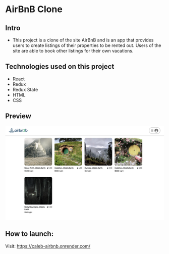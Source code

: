 # AirBnB Clone

## Intro
* This project is a clone of the site AirBnB and is an app that provides users to create listings of their properties to be rented out. Users of the site are able to book other listings for their own vacations.

## Technologies used on this project
* React
* Redux
* Redux State
* HTML
* CSS

## Preview

![airbn2b-screenshot]

[airbn2b-screenshot]: ./READMEs/API-documentation/airbn2b_screenshot.png

## How to launch:

Visit: https://caleb-airbnb.onrender.com/
